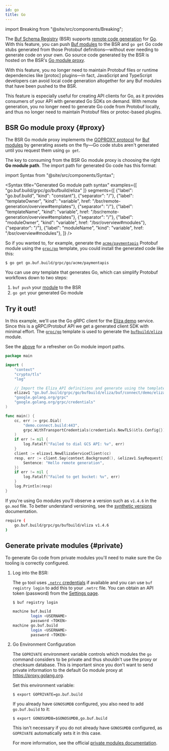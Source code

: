 ```yaml
---
id: go
title: Go
---
```


import Breaking from "@site/src/components/Breaking";

<Breaking 
  feature="Remote code generation for Go"
  version="alpha"
/>

The [Buf Schema Registry](../../bsr/overview.md) (BSR) supports [remote code
generation](../overview.md) for [Go]. With this feature, you can push [Buf modules][modules] to the
BSR and `go get` Go code stubs generated from those Protobuf definitions&mdash;without ever needing to
generate code on your own. Go source code generated by the BSR is hosted on the BSR's [Go module
proxy](#proxy).

With this feature, you no longer need to maintain Protobuf files or runtime dependencies like
[protoc] plugins&mdash;in fact, JavaScript and TypeScript developers can avoid local code generation
altogether for any Buf modules that have been pushed to the BSR.

This feature is especially useful for creating API clients for Go, as it provides consumers of your
API with generated Go SDKs on demand. With remote generation, you no longer need to generate Go code
from Protobuf locally, and thus no longer need to maintain Protobuf files or protoc-based plugins.

## BSR Go module proxy {#proxy}

The BSR Go module proxy implements the [GOPROXY protocol][goproxy] for [Buf modules][modules] by
generating assets on the fly&mdash;Go code stubs aren't generated until you request them using
`go get`.

The key to consuming from the BSR Go module proxy is choosing the right **Go module path**. The
import path for generated Go code has this format:

import Syntax from "@site/src/components/Syntax";

<Syntax
	title="Generated Go module path syntax"
	examples={[
		"go.buf.build/grpc/go/bufbuild/eliza"
	]}
	segments={[
		{"label": "go.buf.build", "kind": "constant"},
		{"separator": "/"},
		{"label": "templateOwner", "kind": "variable", href: "/bsr/remote-generation/overview#templates"},
		{"separator": "/"},
		{"label": "templateName", "kind": "variable", href: "/bsr/remote-generation/overview#templates"},
		{"separator": "/"},
		{"label": "moduleOwner", "kind": "variable", href: "/bsr/overview#modules"},
		{"separator": "/"},
		{"label": "moduleName", "kind": "variable", href: "/bsr/overview#modules"},
	]}
/>

So if you wanted to, for example, generate the [`acme/paymentapis`][api] Protobuf module using the
[`grpc/go`][grpc-go] template, you could install the generated code like this:

```terminal
$ go get go.buf.build/grpc/go/acme/paymentapis
```

You can use _any_ template that generates Go, which can simplify Protobuf workflows down to two
steps:

1. `buf push` your [module][modules] to the BSR
1. `go get` your generated Go module

## Try it out!

In this example, we'll use the Go gRPC client for the [Eliza demo][connect-demo] service. Since
this is a gRPC/Protobuf API we get a generated client SDK with minimal effort. The
[`grpc/go`][grpc-go] template is used to generate the [`bufbuild/eliza`][eliza-module] module.

See the [above](#proxy) for a refresher on Go module import paths.

```go {9}
package main

import (
	"context"
	"crypto/tls"
	"log"

	// Import the Eliza API definitions and generate using the template grpc/go.
	elizav1 "go.buf.build/grpc/go/bufbuild/eliza/buf/connect/demo/eliza/v1"
	"google.golang.org/grpc"
	"google.golang.org/grpc/credentials"
)

func main() {
	cc, err := grpc.Dial(
		"demo.connect.build:443",
		grpc.WithTransportCredentials(credentials.NewTLS(&tls.Config{})),
	)
	if err != nil {
		log.Fatalf("Failed to dial GCS API: %v", err)
	}
	client := elizav1.NewElizaServiceClient(cc)
	resp, err := client.Say(context.Background(), &elizav1.SayRequest{
		Sentence: "Hello remote generation",
	})
	if err != nil {
		log.Fatalf("Failed to get bucket: %v", err)
	}
	log.Println(resp)
}

```

If you're using Go modules you'll observe a version such as `v1.4.6` in the `go.mod` file. To
better understand versioning, see the [synthetic versions](overview.md#synthetic-versions)
documentation.

```sh title="go.mod"
require (
	go.buf.build/grpc/go/bufbuild/eliza v1.4.6
)
```

## Generate private modules {#private}

To generate Go code from private modules you'll need to make sure the Go tooling is correctly configured.

1. Log into the BSR:

	The `go` tool uses [`.netrc` credentials][netrc] if available and you can use `buf registry login` to add this to your `.netrc` file.
	You can obtain an API token (password) from the [Settings page][settings].

	```terminal
	$ buf registry login
	```

	```sh title="~/.netrc"
	machine buf.build
			login <USERNAME>
			password <TOKEN>
	machine go.buf.build
			login <USERNAME>
			password <TOKEN>
	```

2. Go Environment Configuration

	The `GOPRIVATE` environment variable controls which modules the `go` command considers to be
	private and thus shouldn't use the proxy or checksum database. This is important since you don't
	want to send private information to the default Go module proxy at https://proxy.golang.org.

	Set this environment variable:

	```terminal
	$ export GOPRIVATE=go.buf.build
	```

	If you already have `GONOSUMDB` configured, you also need to add `go.buf.build` to it:

	```terminal
	$ export GONOSUMDB=$GONOSUMDB,go.buf.build
	```

   This isn't necessary if you do not already have `GONOSUMDB` configured, as `GOPRIVATE`
	 automatically sets it in this case.

   For more information, see the official [private modules documentation][private].

[api]: https://buf.build/acme/paymentapis
[go]: https://golang.org
[eliza-module]: https://buf.build/bufbuild/eliza/
[connect-demo]: https://github.com/bufbuild/connect-demo
[goproxy]: https://golang.org/ref/mod#goproxy-protocol
[grpc-go]: https://buf.build/grpc/templates/go
[modules]: ../overview.md#modules
[netrc]: https://golang.org/ref/mod#private-module-proxy-auth
[private]: https://golang.org/ref/mod#private-modules
[settings]: https://buf.build/settings/user
[storage]: https://cloud.google.com/storageb
